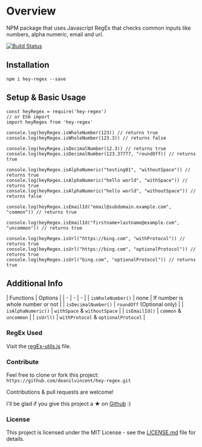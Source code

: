 # Overview

NPM package that uses Javascript RegEx that checks common inputs like numbers, alpha numeric, email and url. 

[![Build Status](https://dev.azure.com/dv-github-repos/hey-regex/_apis/build/status/deanilvincent.hey-regex?branchName=master)](https://dev.azure.com/dv-github-repos/hey-regex/_build/latest?definitionId=5&branchName=master)

## Installation

`npm i hey-regex --save`

## Setup & Basic Usage
```
const heyRegex = require('hey-regex')
// or ES6 import
import heyRegex from 'hey-regex'

console.log(heyRegex.isWholeNumber(123)) // returns true
console.log(heyRegex.isWholeNumber(123.3)) // returns false

console.log(heyRegex.isDecimalNumber(12.3)) // returns true
console.log(heyRegex.isDecimalNumber(123.37777, "roundOff)) // returns true

console.log(heyRegex.isAlphaNumeric("testing01", "withoutSpace")) // returns true
console.log(heyRegex.isAlphaNumeric("hello world", "withSpace")) // returns true
console.log(heyRegex.isAlphaNumeric("hello world", "withoutSpace")) // returns false

console.log(heyRegex.isEmailId("email@subdomain.example.com", "common")) // returns true

console.log(heyRegex.isEmailId("firstname+lastname@example.com", "uncommon")) // returns true

console.log(heyRegex.isUrl("https://bing.com", "withProtocol")) // returns true
console.log(heyRegex.isUrl("https://bing.com", "optionalProtocol")) // returns true
console.log(heyRegex.isUrl("bing.com", "optionalProtocol")) // returns true
```

## Additional Info

| Functions | Options | 
| - | - | - |
| `isWholeNumber()` | none | If number is whole number or not |
| `isDecimalNumber()` | `roundOff` (Optional only) | 
| `isAlphaNumeric()` | `withSpace` & `withoutSpace` |
| `isEmailId()` | `common` & `uncommon` |
| `isUrl()` | `withProtocol` & `optionalProtocol`  |

### RegEx Used

Visit the [regEx-utils.js](./regEx-utils.js) file.

### Contribute

Feel free to clone or fork this project:  `https://github.com/deanilvincent/hey-regex.git`

Contributions & pull requests are welcome!

I'll be glad if you give this project a ★ on [Github](https://github.com/deanilvincent/hey-regex) :)

### License
This project is licensed under the MIT License - see the [LICENSE.md](https://github.com/deanilvincent/hey-regex/blob/master/LICENSE.md/) file for details.